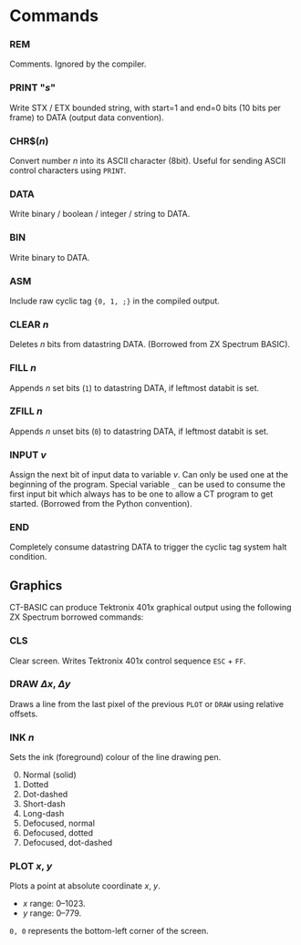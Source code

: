 # Commands

### REM
Comments. Ignored by the compiler.

### PRINT "_s_"
Write STX / ETX bounded string, with start=1 and end=0 bits (10 bits per frame) to DATA (output data convention).

### CHR$(_n_)
Convert number _n_ into its ASCII character (8bit). Useful for sending ASCII control characters using `PRINT`.

### DATA
Write binary / boolean / integer / string to DATA.

### BIN
Write binary to DATA.

### ASM
Include raw cyclic tag `{0, 1, ;}` in the compiled output.

### CLEAR _n_
Deletes _n_ bits from datastring DATA. (Borrowed from ZX Spectrum BASIC).

### FILL _n_
Appends _n_ set bits (`1`) to datastring DATA, if leftmost databit is set.

### ZFILL _n_
Appends _n_ unset bits (`0`) to datastring DATA, if leftmost databit is set.

### INPUT _v_
Assign the next bit of input data to variable _v_. Can only be used one at the beginning of the program. Special variable `_` can be used to consume the first input bit which always has to be one to allow a CT program to get started. (Borrowed from the Python convention).

### END
Completely consume datastring DATA to trigger the cyclic tag system halt condition.

## Graphics

CT-BASIC can produce Tektronix 401x graphical output using the following ZX Spectrum borrowed commands:

### CLS
Clear screen. Writes Tektronix 401x control sequence `ESC` + `FF`.

### DRAW _Δx_, _Δy_
Draws a line from the last pixel of the previous `PLOT` or `DRAW` using relative offsets.

### INK _n_
Sets the ink (foreground) colour of the line drawing pen.

0. Normal (solid)
1. Dotted
2. Dot-dashed
3. Short-dash
4. Long-dash
5. Defocused, normal
6. Defocused, dotted
7. Defocused, dot-dashed

### PLOT _x_, _y_
Plots a point at absolute coordinate _x_, _y_.
* _x_ range: 0–1023.
* _y_ range: 0–779.

`0, 0` represents the bottom-left corner of the screen.
